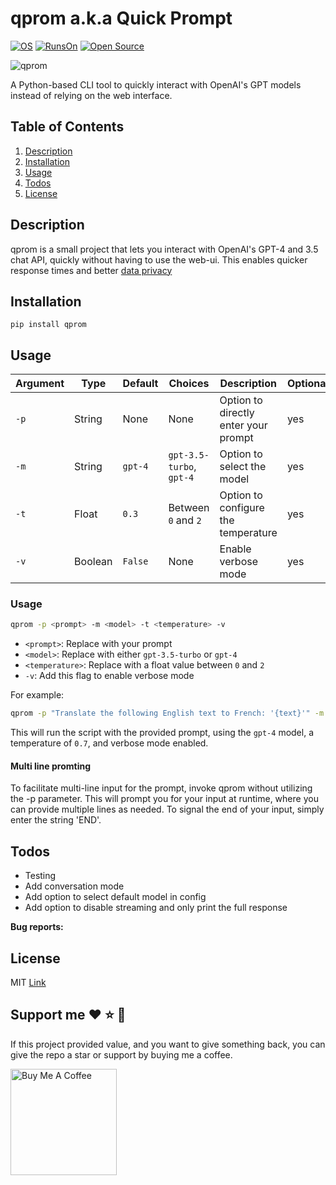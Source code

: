 # qprom a.k.a Quick Prompt

[![OS](https://img.shields.io/badge/Runs%20on%3A-Linux%20%7C%20Mac-green)]() [![RunsOn](https://img.shields.io/github/license/MartinWie/AEnv)](https://github.com/MartinWie/AEnv/blob/master/LICENSE) [![Open Source](https://badges.frapsoft.com/os/v1/open-source.svg?v=103)](https://opensource.org/)

![qprom](https://github.com/MartinWie/qprom/blob/main/qprom_logo.png)

A Python-based CLI tool to quickly interact with OpenAI's GPT models instead of relying on the web interface.

## Table of Contents

1. [Description](#description)
2. [Installation](#installation)
3. [Usage](#Usage)
4. [Todos](#Todos)
5. [License](#License)

## Description

qprom is a small project that lets you interact with OpenAI's GPT-4 and 3.5 chat API, quickly without having to use the web-ui.
This enables quicker response times and better [data privacy](https://openai.com/policies/api-data-usage-policies)

## Installation


```
pip install qprom
```


## Usage

| Argument | Type | Default | Choices | Description | Optional |
|---|---|---|---|---|---|
| `-p` | String | None | None | Option to directly enter your prompt | yes |
| `-m` | String | `gpt-4` | `gpt-3.5-turbo`, `gpt-4` | Option to select the model | yes |
| `-t` | Float | `0.3` | Between `0` and `2` | Option to configure the temperature | yes |
| `-v` | Boolean | `False` | None | Enable verbose mode | yes |

### Usage

```bash
qprom -p <prompt> -m <model> -t <temperature> -v
```

- `<prompt>`: Replace with your prompt
- `<model>`: Replace with either `gpt-3.5-turbo` or `gpt-4`
- `<temperature>`: Replace with a float value between `0` and `2`
- `-v`: Add this flag to enable verbose mode

For example:

```bash
qprom -p "Translate the following English text to French: '{text}'" -m gpt-4 -t 0.7 -v
```

This will run the script with the provided prompt, using the `gpt-4` model, a temperature of `0.7`, and verbose mode enabled.

#### Multi line promting
To facilitate multi-line input for the prompt, invoke qprom without utilizing the -p parameter. This will prompt you for your input at runtime, where you can provide multiple lines as needed. To signal the end of your input, simply enter the string 'END'.

## Todos

* Testing
* Add conversation mode
* Add option to select default model in config
* Add option to disable streaming and only print the full response


**Bug reports:**


## License

MIT [Link](https://github.com/MartinWie/qprom/blob/master/LICENSE)

## Support me :heart: :star: :money_with_wings:
If this project provided value, and you want to give something back, you can give the repo a star or support by buying me a coffee.

<a href="https://buymeacoffee.com/MartinWie" target="_blank"><img src="https://cdn.buymeacoffee.com/buttons/v2/default-blue.png" alt="Buy Me A Coffee" width="170"></a>